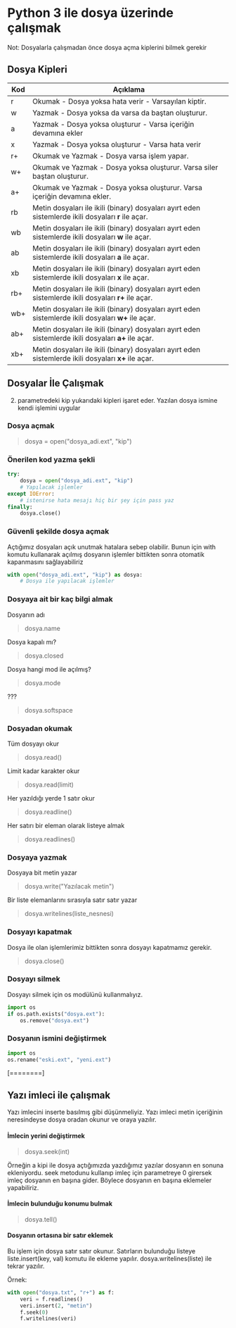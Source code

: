 # Python 3 ile dosya üzerinde çalışmak

Not: Dosyalarla çalışmadan önce dosya açma kiplerini  bilmek gerekir

## Dosya Kipleri

| **Kod** | **Açıklama** |
| ------- | ------------ |
| r 	  | Okumak - Dosya yoksa hata verir - Varsayılan kiptir. |
| w 	  | Yazmak - Dosya yoksa da varsa da baştan oluşturur. |
| a 	  | Yazmak - Dosya yoksa oluşturur - Varsa içeriğin devamına ekler |
| x 	  | Yazmak - Dosya yoksa oluşturur - Varsa hata verir |
| r+ 	  | Okumak ve Yazmak - Dosya varsa işlem yapar. |
| w+ 	  | Okumak ve Yazmak - Dosya yoksa oluşturur. Varsa siler baştan oluşturur. |
| a+ 	  | Okumak ve Yazmak - Dosya yoksa oluşturur. Varsa içeriğin devamına ekler. |
| rb 	  | Metin dosyaları ile ikili (binary) dosyaları ayırt eden sistemlerde ikili dosyaları **r** ile açar. |
| wb 	  | Metin dosyaları ile ikili (binary) dosyaları ayırt eden sistemlerde ikili dosyaları **w** ile açar. |
| ab 	  | Metin dosyaları ile ikili (binary) dosyaları ayırt eden sistemlerde ikili dosyaları **a** ile açar. |
| xb 	  | Metin dosyaları ile ikili (binary) dosyaları ayırt eden sistemlerde ikili dosyaları **x** ile açar. |
| rb+ 	  | Metin dosyaları ile ikili (binary) dosyaları ayırt eden sistemlerde ikili dosyaları **r+** ile açar. |
| wb+ 	  | Metin dosyaları ile ikili (binary) dosyaları ayırt eden sistemlerde ikili dosyaları **w+** ile açar. |
| ab+ 	  | Metin dosyaları ile ikili (binary) dosyaları ayırt eden sistemlerde ikili dosyaları **a+** ile açar. |
| xb+ 	  | Metin dosyaları ile ikili (binary) dosyaları ayırt eden sistemlerde ikili dosyaları **x+** ile açar. |

## Dosyalar İle Çalışmak

2. parametredeki kip yukarıdaki kipleri işaret eder. Yazılan dosya ismine kendi işlemini uygular

### Dosya açmak

> dosya = open("dosya_adi.ext", "kip")

### Önerilen kod yazma şekli

```python
try:
	dosya = open("dosya_adi.ext", "kip")
	# Yapılacak işlemler
except IOError:
	# istenirse hata mesajı hiç bir şey için pass yaz
finally:
	dosya.close()
```

### Güvenli şekilde dosya açmak

Açtığımız dosyaları açık unutmak hatalara sebep olabilir. 
Bunun için with komutu kullanarak açılmış dosyanın işlemler bittikten sonra otomatik kapanmasını sağlayabiliriz

```python
with open("dosya_adi.ext", "kip") as dosya:
	# Dosya ile yapılacak işlemler
```


### Dosyaya ait bir kaç bilgi almak

Dosyanın adı
> dosya.name

Dosya kapalı mı?
> dosya.closed

Dosya hangi mod ile açılmış?
> dosya.mode

???
> dosya.softspace

### Dosyadan okumak

Tüm dosyayı okur
> dosya.read()

Limit kadar karakter okur
> dosya.read(limit)

Her yazıldığı yerde 1 satır okur
> dosya.readline()

Her satırı bir eleman olarak listeye almak
> dosya.readlines()

### Dosyaya yazmak

Dosyaya bit metin yazar
> dosya.write("Yazılacak metin")

Bir liste elemanlarını sırasıyla satır satır yazar
> dosya.writelines(liste_nesnesi)

### Dosyayı kapatmak

Dosya ile olan işlemlerimiz bittikten sonra dosyayı kapatmamız gerekir.

> dosya.close()

### Dosyayı silmek

Dosyayı silmek için os modülünü kullanmalıyız.

```python
import os
if os.path.exists("dosya.ext"):
	os.remove("dosya.ext")
```

### Dosyanın ismini değiştirmek
```python
import os
os.rename("eski.ext", "yeni.ext")
```


[========]

## Yazı imleci ile çalışmak

Yazı imlecini inserte basılmış gibi düşünmeliyiz. 
Yazı imleci metin içeriğinin neresindeyse dosya oradan okunur ve oraya yazılır.

#### İmlecin yerini değiştirmek
> dosya.seek(int)

Örneğin a kipi ile dosya açtığımızda yazdığımız yazılar dosyanın en sonuna ekleniyordu.
seek metodunu kullanıp imleç için parametreye 0 girersek imleç dosyanın en başına gider.
Böylece dosyanın en başına eklemeler yapabiliriz.

#### İmlecin bulunduğu konumu bulmak
> dosya.tell()


#### Dosyanın ortasına bir satır eklemek
Bu işlem için dosya satır satır okunur.
Satırların bulunduğu listeye liste.insert(key, val) komutu ile ekleme yapılır.
dosya.writelines(liste) ile tekrar yazılır.

Örnek:
```python
with open("dosya.txt", "r+") as f:
    veri = f.readlines()
    veri.insert(2, "metin")
    f.seek(0)
    f.writelines(veri)
```

